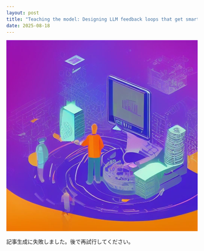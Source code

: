 ```yaml
---
layout: post
title: "Teaching the model: Designing LLM feedback loops that get smarter over time"
date: 2025-08-18
---
```


![記事画像](assets/images/20250818_ai.png)

記事生成に失敗しました。後で再試行してください。
